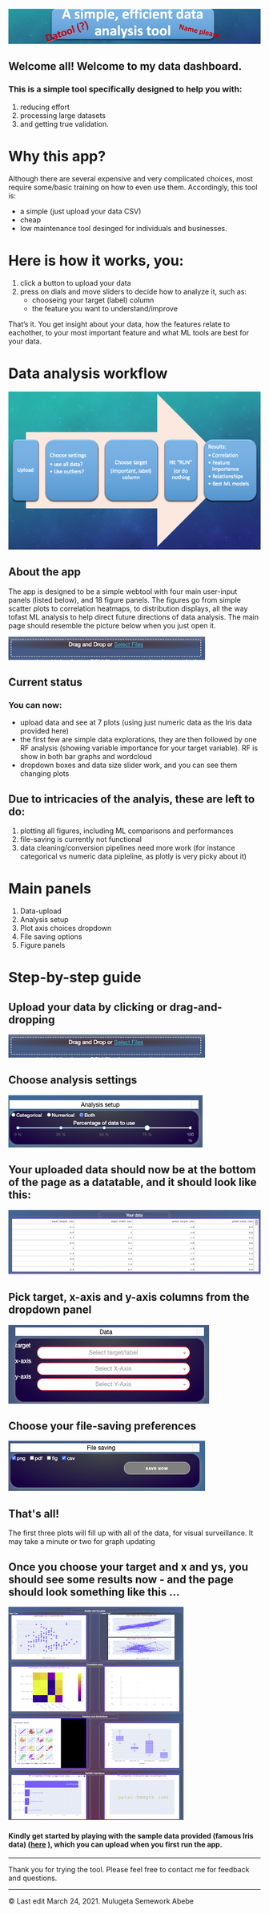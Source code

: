 ![my Logo](images//fake_logo.png)

## Welcome all! Welcome to my data dashboard.
 
### This is a simple tool specifically designed to help you with:
 
1. reducing effort
2. processing large datasets
3. and getting true validation.

# Why this app? 
Although there are several expensive and very complicated choices, most require 
some/basic training on how to even use them. Accordingly, this tool is:

* a simple (just upload your data CSV) 
* cheap 
* low maintenance tool desinged for individuals and businesses. 
 
# Here is how it works, you:  

1. click a button to upload your data 
2. press on dials and move sliders to decide how to analyze it, such as: 
     * chooseing  your target (label) column
     * the feature you want to understand/improve 

That’s it. You get insight about your data, how the features relate to eachother,
to your most important feature and what ML tools are best for your data.

# Data analysis workflow 
 
![workflow](images//workflow.png)

## About the app 

The app is designed to be a simple webtool with four main user-input panels (listed below),
and 18 figure panels. The figures go from simple scatter plots to correlation heatmaps, 
to distribution displays, all the way tofast ML analysis to help direct future directions 
of data analysis. The main page should resemble the picture below when you just open it.
 
![main](images//File_upload.png)

## Current status 

### You can now:  
 
* upload data and see at 7 plots (using just numeric data as the Iris data provided here)
* the first few are simple data explorations, they are then followed by one RF analysis (showing variable importance for your target variable). RF is show in both bar graphs and wordcloud
* dropdown boxes and data size slider work,  and you can see them changing plots 
 
## Due to intricacies of the analyis, these are left to do: 
 
1. plotting all figures, including ML comparisons and performances  
2. file-saving is currently not functional 
3. data cleaning/conversion pipelines need more work (for instance categorical vs numeric data pipleline, as plotly is very picky about it)

# Main panels 

1. Data-upload 
2. Analysis setup 
3. Plot axis choices dropdown 
4. File saving options 
5. Figure panels 
 
# Step-by-step guide 

## Upload your data by clicking or drag-and-dropping 
 
![upload](images//File_upload.png)
 
## Choose analysis settings 
 
![workflow2](images//Analysis_window.png)
 
## Your uploaded data should now be at the bottom of the page as a datatable, and it should look like this: 
 
![datatable](images//Datatable.png)
 
## Pick target, x-axis and y-axis columns from the dropdown panel
![target_x_y](images//Main_dropdowns.png)
<p></p>

## Choose your file-saving preferences  
![file_save1](images//File_saving.png)
<p></p>


## That's all! 
The first three plots will fill up with all of the data, for visual surveillance. It may take a minute or two for graph updating 
 
## Once you choose your target and x and ys, you should see some results now - and the page should look something like this ...  
 
![xgzg](images//current_figs_with_iris_data.png)

#### Kindly get started by playing with the sample data provided (famous Iris data) ([here](https://github.com/semework/semework/tree/main/assets) ), which you can upload when you first run the app.

<p> </p>
<hr>
Thank you for trying the tool. Please feel free to contact me for feedback and questions.
<hr>
<p> </p>
©  Last edit March 24, 2021. Mulugeta Semework Abebe
